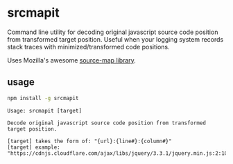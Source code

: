 # srcmapit

Command line utility for decoding original javascript source code position from transformed target position.
Useful when your logging system records stack traces with minimized/transformed code positions.

Uses Mozilla's awesome [source-map library](https://github.com/mozilla/source-map).

## usage

```bash
npm install -g srcmapit
```

```text
Usage: srcmapit [target]

Decode original javascript source code position from transformed target position.

[target] takes the form of: "{url}:{line#}:{column#}"
[target] example: "https://cdnjs.cloudflare.com/ajax/libs/jquery/3.3.1/jquery.min.js:2:10"
```
